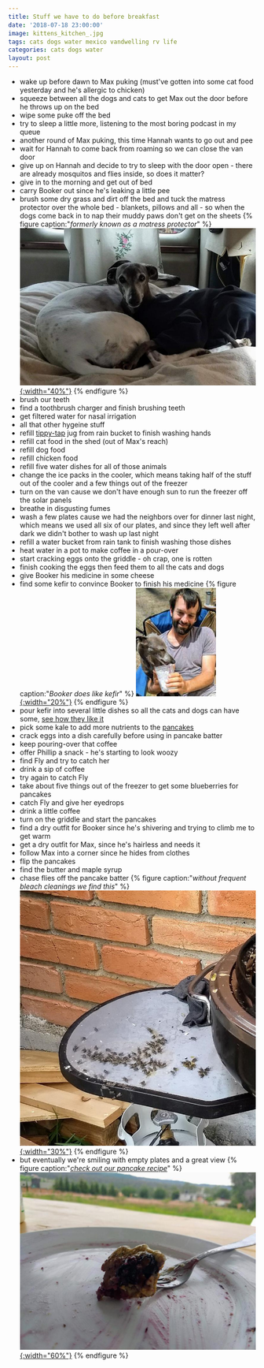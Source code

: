 ```yaml
---
title: Stuff we have to do before breakfast
date: '2018-07-18 23:00:00'
image: kittens_kitchen_.jpg
tags: cats dogs water mexico vandwelling rv life
categories: cats dogs water
layout: post
---
```


* wake up before dawn to Max puking (must've gotten into some cat food yesterday and he's allergic to chicken)
* squeeze between all the dogs and cats to get Max out the door before he throws up on the bed
* wipe some puke off the bed
* try to sleep a little more, listening to the most boring podcast in my queue
* another round of Max puking, this time Hannah wants to go out and pee
* wait for Hannah to come back from roaming so we can close the van door
* give up on Hannah and decide to try to sleep with the door open - there are already mosquitos and flies inside, so does it matter?
* give in to the morning and get out of bed
* carry Booker out since he's leaking a little pee
* brush some dry grass and dirt off the bed and tuck the matress protector over the whole bed - blankets, pillows and all - so when the dogs come back in to nap their muddy paws don't get on the sheets
{% figure caption:"*formerly known as a matress protector*" %}
[![](/images/bed_cover_.jpg){:width="40%"}](/images/bed_cover.jpg)
{% endfigure %}
* brush our teeth
* find a toothbrush charger and finish brushing teeth
* get filtered water for nasal irrigation
* all that other hygeine stuff
* refill [tippy-tap](https://reverdecer.annalisagross.com/2018/07/01/sink-success/) jug from rain bucket to finish washing hands
* refill cat food in the shed (out of Max's reach)
* refill dog food
* refill chicken food
* refill five water dishes for all of those animals
* change the ice packs in the cooler, which means taking half of the stuff out of the cooler and a few things out of the freezer
* turn on the van cause we don't have enough sun to run the freezer off the solar panels
* breathe in disgusting fumes
* wash a few plates cause we had the neighbors over for dinner last night, which means we used all six of our plates, and since they left well after dark we didn't bother to wash up last night
* refill a water bucket from rain tank to finish washing those dishes
* heat water in a pot to make coffee in a pour-over
* start cracking eggs onto the griddle - oh crap, one is rotten
* finish cooking the eggs then feed them to all the cats and dogs
* give Booker his medicine in some cheese
* find some kefir to convince Booker to finish his medicine
{% figure caption:"*Booker does like kefir*" %}
[![](/images/booker-phillip_.jpg){:width="20%"}](/images/booker-phillip.jpg)
{% endfigure %}
* pour kefir into several little dishes so all the cats and dogs can have some, [see how they like it](https://www.youtube.com/watch?v=52NGdAwpgl8)
* pick some kale to add more nutrients to the [pancakes](https://reverdecer.annalisagross.com/2018-07-17-pancakes/)
* crack eggs into a dish carefully before using in pancake batter
* keep pouring-over that coffee
* offer Phillip a snack - he's starting to look woozy
* find Fly and try to catch her
* drink a sip of coffee
* try again to catch Fly
* take about five things out of the freezer to get some blueberries for pancakes
* catch Fly and give her eyedrops
* drink a little coffee
* turn on the griddle and start the pancakes
* find a dry outfit for Booker since he's shivering and trying to climb me to get warm
* get a dry outfit for Max, since he's hairless and needs it
* follow Max into a corner since he hides from clothes
* flip the pancakes
* find the butter and maple syrup
* chase flies off the pancake batter
{% figure caption:"*without frequent bleach cleanings we find this*" %}
[![](/images/moscas_.jpg){:width="30%"}](/images/moscas.jpg)
{% endfigure %}
* but eventually we're smiling with empty plates and a great view
{% figure caption:"*[check out our pancake recipe](https://reverdecer.annalisagross.com/2018-07-17-pancakes/)*" %}
[![](/images/pancake_.jpg){:width="60%"}](/images/pancake.jpg)
{% endfigure %}